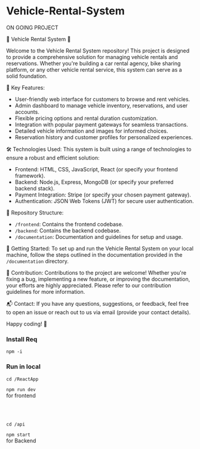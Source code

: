 # Vehicle-Rental-System
ON GOING PROJECT

🚗 Vehicle Rental System 🚕

Welcome to the Vehicle Rental System repository! This project is designed to provide a comprehensive solution for managing vehicle rentals and reservations. Whether you're building a car rental agency, bike sharing platform, or any other vehicle rental service, this system can serve as a solid foundation.

🌟 Key Features:
- User-friendly web interface for customers to browse and rent vehicles.
- Admin dashboard to manage vehicle inventory, reservations, and user accounts.
- Flexible pricing options and rental duration customization.
- Integration with popular payment gateways for seamless transactions.
- Detailed vehicle information and images for informed choices.
- Reservation history and customer profiles for personalized experiences.

🛠️ Technologies Used:
This system is built using a range of technologies to ensure a robust and efficient solution:
- Frontend: HTML, CSS, JavaScript, React (or specify your frontend framework).
- Backend: Node.js, Express, MongoDB (or specify your preferred backend stack).
- Payment Integration: Stripe (or specify your chosen payment gateway).
- Authentication: JSON Web Tokens (JWT) for secure user authentication.

📂 Repository Structure:
- `/frontend`: Contains the frontend codebase.
- `/backend`: Contains the backend codebase.
- `/documentation`: Documentation and guidelines for setup and usage.

🚀 Getting Started:
To set up and run the Vehicle Rental System on your local machine, follow the steps outlined in the documentation provided in the `/documentation` directory.

🤝 Contribution:
Contributions to the project are welcome! Whether you're fixing a bug, implementing a new feature, or improving the documentation, your efforts are highly appreciated. Please refer to our contribution guidelines for more information.


📬 Contact:
If you have any questions, suggestions, or feedback, feel free to open an issue or reach out to us via email (provide your contact details).

Happy coding! 🚀

<h3>Install Req</h3>
  
  `npm -i`

<h3>Run in local</h3>

  `cd /ReactApp`
  
  `npm run dev`
  <br/>
  for frontend

  <br/>
  <br/>

  `cd /api`
  
  `npm start`
  <br/>
  for Backend
  <br/>
